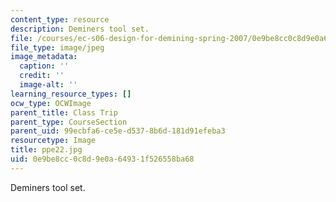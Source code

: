 ```yaml
---
content_type: resource
description: Deminers tool set.
file: /courses/ec-s06-design-for-demining-spring-2007/0e9be8cc0c8d9e0a64931f526558ba68_ppe22.jpg
file_type: image/jpeg
image_metadata:
  caption: ''
  credit: ''
  image-alt: ''
learning_resource_types: []
ocw_type: OCWImage
parent_title: Class Trip
parent_type: CourseSection
parent_uid: 99ecbfa6-ce5e-d537-8b6d-181d91efeba3
resourcetype: Image
title: ppe22.jpg
uid: 0e9be8cc-0c8d-9e0a-6493-1f526558ba68
---
```

Deminers tool set.

